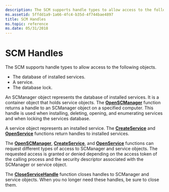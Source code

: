```yaml
---
description: The SCM supports handle types to allow access to the following objects.
ms.assetid: 5ffdd1a9-1a66-4fc4-b35d-4f744bae4897
title: SCM Handles
ms.topic: reference
ms.date: 05/31/2018
---
```


# SCM Handles

The SCM supports handle types to allow access to the following objects.

-   The database of installed services.
-   A service.
-   The database lock.

An SCManager object represents the database of installed services. It is a container object that holds service objects. The [**OpenSCManager**](/windows/desktop/api/Winsvc/nf-winsvc-openscmanagera) function returns a handle to an SCManager object on a specified computer. This handle is used when installing, deleting, opening, and enumerating services and when locking the services database.

A service object represents an installed service. The [**CreateService**](/windows/desktop/api/Winsvc/nf-winsvc-createservicea) and [**OpenService**](/windows/desktop/api/Winsvc/nf-winsvc-openservicea) functions return handles to installed services.

The [**OpenSCManager**](/windows/desktop/api/Winsvc/nf-winsvc-openscmanagera), [**CreateService**](/windows/desktop/api/Winsvc/nf-winsvc-createservicea), and [**OpenService**](/windows/desktop/api/Winsvc/nf-winsvc-openservicea) functions can request different types of access to SCManager and service objects. The requested access is granted or denied depending on the access token of the calling process and the security descriptor associated with the SCManager or service object.

The [**CloseServiceHandle**](/windows/desktop/api/Winsvc/nf-winsvc-closeservicehandle) function closes handles to SCManager and service objects. When you no longer need these handles, be sure to close them.

 

 



